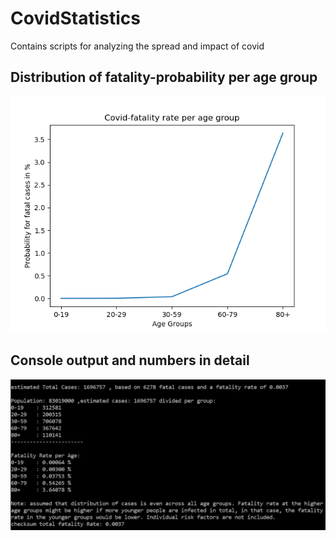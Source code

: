 # CovidStatistics
Contains scripts for analyzing the spread and impact of covid

## Distribution of fatality-probability per age group
![Distribution of fatality-probability per age group](/Figure_1.png)

## Console output and numbers in detail
![Console output and numbers in detail](/console_output.png)